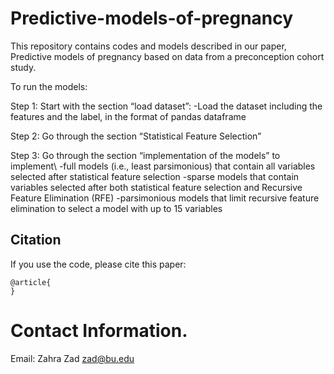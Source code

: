 # Predictive-models-of-pregnancy


This repository contains codes and models described in our paper, Predictive models of pregnancy based on data from a preconception cohort study.

To run the models:

Step 1: Start with the section “load dataset”:
-Load the dataset including the features and the label, in the format of pandas dataframe

Step 2: Go through the section “Statistical Feature Selection” 

Step 3: Go through the section “implementation of the models” to implement\\
-full models (i.e., least parsimonious) that contain all variables selected after statistical feature selection
-sparse models that contain variables selected after both statistical feature selection and Recursive Feature Elimination (RFE)
-parsimonious models that limit recursive feature elimination to select a model with up to 15 variables


## Citation

If you use the code, please cite this paper:

```text
@article{
}
```

# Contact Information. 
Email: Zahra Zad <zad@bu.edu>
